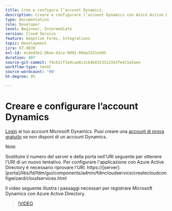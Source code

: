 ```yaml
---
title: Crea e configura l’account Dynamics.
description: Creare e configurare l’account Dynamics con Azure Active Directory
type: Documentation
role: Developer
level: Beginner, Intermediate
version: Cloud Service
feature: Adaptive Forms, Integrations
topic: Development
jira: KT-9839
exl-id: ec4ed3e1-98ae-41ce-9891-09da3321edd5
duration: 407
source-git-commit: f4c621f3a9caa8c2c64b8323312343fe421a5aee
workflow-type: tm+mt
source-wordcount: '99'
ht-degree: 0%

---
```


# Creare e configurare l’account Dynamics

[Login](https://dynamics.microsoft.com/en-us/) al tuo account Microsoft Dynamics. Puoi creare una [account di prova gratuito](https://dynamics.microsoft.com/en-us/dynamics-365-free-trial/) se non disponi di un account Dynamics.

>[!NOTE]
>Sostituire il numero del server e della porta nell&#39;URI seguente per ottenere l&#39;URI di un nuovo tentativo. Per configurare l&#39;applicazione con Azure Active Directory è necessario riprovare l&#39;URI.
>https://[server]:[porta]/libs/fd/fdm/gui/components/admin/fdmcloudservice/createcloudconfigwizard/cloudservices.html

Il video seguente illustra i passaggi necessari per registrare Microsoft Dynamics con Azure Active Directory.

>[!VIDEO](https://video.tv.adobe.com/v/340743?quality=12&learn=on)
